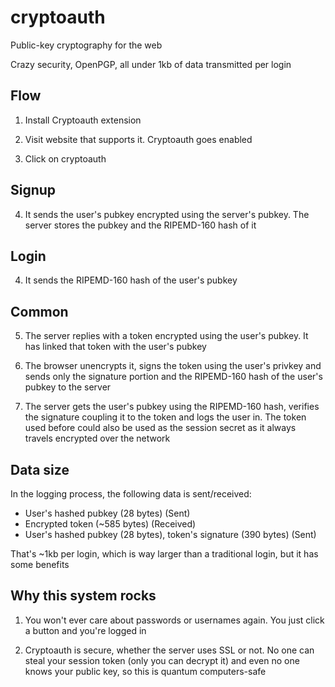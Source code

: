 cryptoauth
==========

Public-key cryptography for the web

Crazy security, OpenPGP, all under 1kb of data transmitted per login

Flow
-----

1. Install Cryptoauth extension

2. Visit website that supports it. Cryptoauth goes enabled

3. Click on cryptoauth

Signup
-----

4. It sends the user's pubkey encrypted using the server's pubkey. The server stores the pubkey and the RIPEMD-160 hash of it

Login
-----

4. It sends the RIPEMD-160 hash of the user's pubkey

Common
-----

5. The server replies with a token encrypted using the user's pubkey. It has linked that token with the user's pubkey

6. The browser unencrypts it, signs the token using the user's privkey and sends only the signature portion and the RIPEMD-160 hash of the user's pubkey to the server

7. The server gets the user's pubkey using the RIPEMD-160 hash, verifies the signature coupling it to the token and logs the user in. The token used before could also be used as the session secret as it always travels encrypted over the network

Data size
-----

In the logging process, the following data is sent/received:

- User's hashed pubkey (28 bytes) (Sent)
- Encrypted token (~585 bytes) (Received)
- User's hashed pubkey (28 bytes), token's signature (390 bytes) (Sent)

That's ~1kb per login, which is way larger than a traditional login, but it has some benefits

Why this system rocks
-----

1. You won't ever care about passwords or usernames again. You just click a button and you're logged in

2. Cryptoauth is secure, whether the server uses SSL or not. No one can steal your session token (only you can decrypt it) and even no one knows your public key, so this is quantum computers-safe
